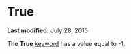 
# True <keyword>

 **Last modified:** July 28, 2015

The  **True** [keyword](b8bdf64f-5920-1ae9-16d0-b26d09524a30.md) has a value equal to -1.
